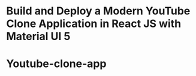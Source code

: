 # Build and Deploy a Modern YouTube Clone Application in React JS with Material UI 5


# Youtube-clone-app
